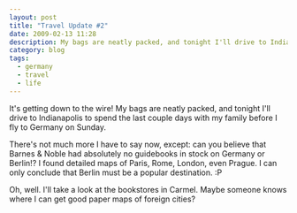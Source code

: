 ```yaml
---
layout: post
title: "Travel Update #2"
date: 2009-02-13 11:28
description: My bags are neatly packed, and tonight I'll drive to Indianapolis to spend the last couple days with my family before I fly to Germany on Sunday.
category: blog
tags:
  - germany
  - travel
  - life
---
```

It's getting down to the wire! My bags are neatly packed, and tonight I'll drive to Indianapolis to spend the last couple days with my family before I fly to Germany on Sunday.

There's not much more I have to say now, except: can you believe that Barnes & Noble had absolutely no guidebooks in stock on Germany or Berlin!? I found detailed maps of Paris, Rome, London, even Prague. I can only conclude that Berlin must be a popular destination. :P

Oh, well. I'll take a look at the bookstores in Carmel. Maybe someone knows where I can get good paper maps of foreign cities?
